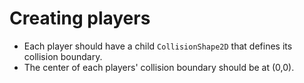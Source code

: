 # Creating players

- Each player should have a child `CollisionShape2D` that defines its collision boundary.
- The center of each players' collision boundary should be at (0,0).
